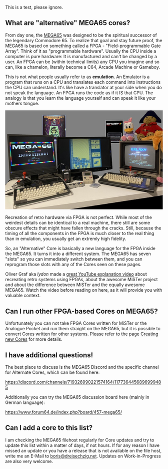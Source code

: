 This is a test, please ignore.

## What are "alternative" MEGA65 cores?

From day one, the [MEGA65](https://mega65.org/) was designed to be the spiritual successor of the legendary Commodore 65. To realize that goal and stay future proof, the MEGA65 is based on something called a FPGA - "Field-programmable Gate Array". Think of it as "programmable hardware". Usually the CPU inside a computer is pure hardware: It is manufactured and can't be changed by a user. An FPGA can be (within technical limits) any CPU you imagine and so can, like a chamelon, literally become a C64, Arcade Machine or Gameboy.

This is not what people usually refer to as **emulation**. An Emulator is a program that runs on a CPU and translates each command into instructions the CPU can understand. It's like have a translator at your side when you do not speak the language. An FPGA runs the code as if it IS that CPU. The analogy is that you learn the language yourself and can speak it like your mothers tongue.


<img src="retrodesktop.png">


Recreation of retro hardware via FPGA is not perfect. While most of the weirdest details can be identical to a real machine, there still are some obscure effects that might have fallen through the cracks. Still, because the timing of all the components in the FPGA is much closer to the real thing than in emulation, you usually get an extremly high fidelity.

So, an "Alternative" Core is basically a new language for the FPGA inside the MEGA65. It turns it into a different system. The MEGA65 has seven "slots" so you can immediately switch between them, and you can reprogram those slots with any of the Cores seen on these pages.

Oliver Graf aka _lydon_ made a [great YouTube explanation video](https://youtu.be/9Ib7z64z9N4) about recreating retro systems using FPGAs,
about the awesome MiSTer project and about the difference between MiSTer and the equally awesome MEGA65. Watch the video before reading on here, as it will provide you with valuable context.

## Can I run other FPGA-based Cores on MEGA65?

Unfortunately you can not take FPGA Cores written for MiSTer or the Analogue Pocket and run them straight on the MEGA65, but it is possible to convert Cores written for other systems. Please refer to the page [Creating new Cores](creating-new-cores-for-mega65.html) for more details.

## I have additional questions!

The best place to discuss is the MEGA65 Discord and the specific channel for Alternate Cores, which can be found here:

https://discord.com/channels/719326990221574164/1177364456896999485

Additionally you can try the MEGA65 discussion board here (mainly in German language):

https://www.forum64.de/index.php?board/457-mega65/

## Can I add a core to this list?

I am checking the MEGA65 filehost regularly for Core updates and try to update this list within a matter of days, if not hours. If for any reason I have missed an update or you have a release that is not available on the file host, write me an E-Mail to boris@dreisechzig.net. Updates on Work-in-Progress are also very welcome.